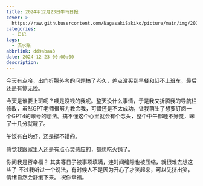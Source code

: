 ```yaml
---
title: 2024年12月23日牛马日报
cover: >-
  https://raw.githubusercontent.com/NagasakiSakiko/picture/main/img/2024-12-23-1.jpg
categories:
  - 日记
tags:
  - 流水账
abbrlink: dd9abaa3
date: 2024-12-23 00:00:00
description:
---
```

今天有点冷，出门折腾外套的问题搞了老久，差点没买到早餐和赶不上班车，最后还是有惊无险。

今天是谁要上班呢？噢是没钱的我呢。整天没什么事情，于是我又折腾我的导航栏修改，虽然GPT老师很努力教会我，可惜还是不太成功，让我萌生了想要订阅一个GPT4的账号的想法。搞不懂这个心里就会有个念头，整个中午都睡不好觉，眯了十几分就醒了。

午饭有白灼虾，还是挺不错的。

感觉我跟家里人还是有点心灵感应的，都想吃火锅了。

你问我是否幸福？
其实等日子被事项填满，连时间缝隙也被压缩，就很难去想这些了
不过我听过一个说法，有时候人不是因为开心了才笑起来，可以先挤出笑，情绪自然会舒缓下来。
祝你幸福。